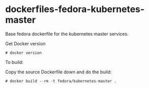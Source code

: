 dockerfiles-fedora-kubernetes-master
====================================

Base fedora dockerfile for the kubernetes master services.

Get Docker version
```
# docker version
```

To build:

Copy the source Dockerfile down and do the build:
```
# docker build --rm -t fedora/kubernetes-master .
```
